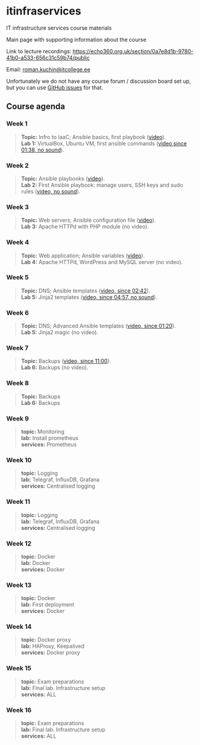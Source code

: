# itinfraservices
IT infrastructure services course materials

Main page with supporting information about the course

Link to lecture recordings: https://echo360.org.uk/section/0a7e8d1b-9780-41b0-a533-656c31c59b74/public

Email: roman.kuchin@itcollege.ee

Unfortunately we do not have any course forum / discussion board set up, but you can use [GitHub issues](https://github.com/romankuchin/itinfraservices/issues) for that.

## Course agenda
### Week 1
>**Topic:** Infro to IaaC; Ansible basics, first playbook
([video](https://echo360.org.uk/lesson/G_13a7f8b9-3244-47df-baab-81ab226be62c_e2b66640-1026-46c8-b739-aaefd4dcfe10_2019-09-04T18:10:00.000_2019-09-04T19:45:00.000/classroom#sortDirection=desc)).  
>**Lab 1:** VirtualBox, Ubuntu VM, first ansible commands
([video since 01:38, no sound](https://echo360.org.uk/lesson/G_0511e05b-e831-4dbb-9ee5-e1895b28a063_e2b66640-1026-46c8-b739-aaefd4dcfe10_2019-09-04T19:40:00.000_2019-09-04T21:15:00.000/classroom#sortDirection=desc)).  

### Week 2
>**Topic:** Ansible playbooks
([video](https://echo360.org.uk/lesson/G_13a7f8b9-3244-47df-baab-81ab226be62c_e2b66640-1026-46c8-b739-aaefd4dcfe10_2019-09-11T18:10:00.000_2019-09-11T19:45:00.000/classroom#sortDirection=desc)).  
>**Lab 2:** First Ansible playbook: manage users, SSH keys and sudo rules
([video, no sound](https://echo360.org.uk/lesson/G_0511e05b-e831-4dbb-9ee5-e1895b28a063_e2b66640-1026-46c8-b739-aaefd4dcfe10_2019-09-11T19:40:00.000_2019-09-11T21:15:00.000/classroom#sortDirection=desc)).

### Week 3
>**Topic:** Web servers; Ansible configuration file
([video](https://echo360.org.uk/lesson/G_13a7f8b9-3244-47df-baab-81ab226be62c_e2b66640-1026-46c8-b739-aaefd4dcfe10_2019-09-18T18:10:00.000_2019-09-18T19:45:00.000/classroom#sortDirection=desc)).  
>**Lab 3:** Apache HTTPd with PHP module
(no video).

### Week 4
>**Topic:** Web application; Ansible variables
([video](https://echo360.org.uk/lesson/G_13a7f8b9-3244-47df-baab-81ab226be62c_e2b66640-1026-46c8-b739-aaefd4dcfe10_2019-09-25T18:10:00.000_2019-09-25T19:45:00.000/classroom#sortDirection=desc)).  
>**Lab 4:** Apache HTTPd, WordPress and MySQL server
(no video).

### Week 5
>**Topic:** DNS; Ansible templates
([video, since 02:42](https://echo360.org.uk/lesson/G_13a7f8b9-3244-47df-baab-81ab226be62c_e2b66640-1026-46c8-b739-aaefd4dcfe10_2019-10-02T18:10:00.000_2019-10-02T19:45:00.000/classroom#sortDirection=desc)).  
>**Lab 5:** Jinja2 templates
([video, since 04:57, no sound](https://echo360.org.uk/lesson/G_0511e05b-e831-4dbb-9ee5-e1895b28a063_e2b66640-1026-46c8-b739-aaefd4dcfe10_2019-10-02T19:40:00.000_2019-10-02T21:15:00.000/classroom#sortDirection=desc)).

### Week 6
>**Topic:** DNS; Advanced Ansible templates
([video, since 01:20](https://echo360.org.uk/lesson/G_13a7f8b9-3244-47df-baab-81ab226be62c_e2b66640-1026-46c8-b739-aaefd4dcfe10_2019-10-09T18:10:00.000_2019-10-09T19:45:00.000/classroom#sortDirection=desc)).  
>**Lab 5:** Jinja2 magic
(no video).

### Week 7
>**Topic:** Backups
([video, since 11:00](https://echo360.org.uk/lesson/G_13a7f8b9-3244-47df-baab-81ab226be62c_e2b66640-1026-46c8-b739-aaefd4dcfe10_2019-10-16T18:10:00.000_2019-10-16T19:45:00.000/classroom#sortDirection=desc)).  
>**Lab 6:** Backups
(no video).

### Week 8
>**Topic:** Backups  
>**Lab 6:** Backups  

### Week 9
>**topic:** Monitoring  
>**lab:** Install prometheus  
>**services:** Prometheus

### Week 10
>**topic:** Logging  
>**lab:** Telegraf, InfluxDB, Grafana  
>**services:** Centralised logging

### Week 11
>**topic:** Logging  
>**lab:** Telegraf, InfluxDB, Grafana  
>**services:** Centralised logging

### Week 12
>**topic:** Docker  
>**lab:** Docker  
>**services:** Docker

### Week 13
>**topic:** Docker  
>**lab:** First deployment  
>**services:** Docker

### Week 14
>**topic:** Docker proxy  
>**lab:** HAProxy, Keepalived  
>**services:** Docker proxy

### Week 15
>**topic:** Exam preparations  
>**lab:** Final lab. Infrastructure setup  
>**services:** ALL

### Week 16
>**topic:** Exam preparations  
>**lab:** Final lab. Infrastructure setup  
>**services:** ALL
